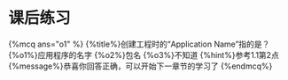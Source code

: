 # 课后练习


{%mcq ans="o1" %}
{%title%}创建工程时的“Application Name”指的是？
{%o1%}应用程序的名字
{%o2%}包名
{%o3%}不知道
{%hint%}参考1.1第2点
{%message%}恭喜你回答正确，可以开始下一章节的学习了
{%endmcq%}